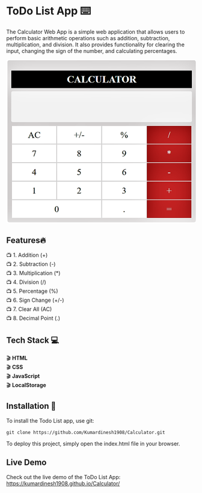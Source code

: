# ToDo List App :keyboard:
The Calculator Web App is a simple web application that allows users to perform basic arithmetic operations such as addition, subtraction, multiplication, and division. It also provides functionality for clearing the input, changing the sign of the number, and calculating percentages.

<img src="/calculater.png">


## Features:fire:
:tv: 1. Addition (+)<br>
:tv: 2. Subtraction (-)<br>
:tv: 3. Multiplication (*)<br>
:tv: 4. Division (/)<br>
:tv: 5. Percentage (%)<br>
:tv: 6. Sign Change (+/-)<br>
:tv: 7. Clear All (AC)<br>
:tv: 8. Decimal Point (.)<br>

  
## Tech Stack :computer:
:clapper: **HTML** <br>
:clapper: **CSS** <br>
:clapper: **JavaScript** <br>
:clapper: **LocalStorage** <br>


## Installation :notebook:
To install the Todo List app, use git:
```
git clone https://github.com/Kumardinesh1908/Calculator.git
```
To deploy this project, simply open the index.html file in your browser.

## Live Demo
Check out the live demo of the ToDo List App: https://kumardinesh1908.github.io/Calculator/
